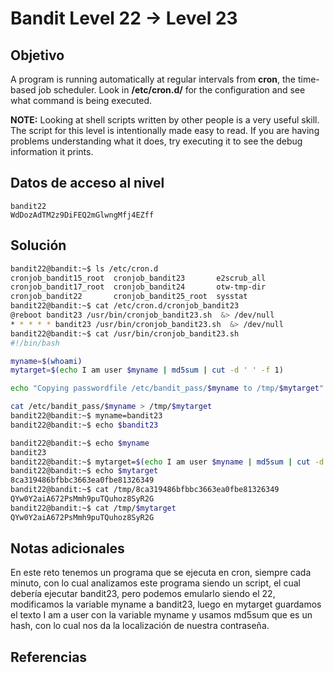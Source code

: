 # Bandit Level 22 → Level 23

## Objetivo
A program is running automatically at regular intervals from **cron**, the time-based job scheduler. Look in **/etc/cron.d/** for the configuration and see what command is being executed.

**NOTE:** Looking at shell scripts written by other people is a very useful skill. The script for this level is intentionally made easy to read. If you are having problems understanding what it does, try executing it to see the debug information it prints.
## Datos de acceso al nivel
```
bandit22
WdDozAdTM2z9DiFEQ2mGlwngMfj4EZff
```
## Solución
```bash
bandit22@bandit:~$ ls /etc/cron.d
cronjob_bandit15_root  cronjob_bandit23       e2scrub_all
cronjob_bandit17_root  cronjob_bandit24       otw-tmp-dir
cronjob_bandit22       cronjob_bandit25_root  sysstat
bandit22@bandit:~$ cat /etc/cron.d/cronjob_bandit23
@reboot bandit23 /usr/bin/cronjob_bandit23.sh  &> /dev/null
* * * * * bandit23 /usr/bin/cronjob_bandit23.sh  &> /dev/null
bandit22@bandit:~$ cat /usr/bin/cronjob_bandit23.sh
#!/bin/bash

myname=$(whoami)
mytarget=$(echo I am user $myname | md5sum | cut -d ' ' -f 1)

echo "Copying passwordfile /etc/bandit_pass/$myname to /tmp/$mytarget"

cat /etc/bandit_pass/$myname > /tmp/$mytarget
bandit22@bandit:~$ myname=bandit23
bandit22@bandit:~$ echo $bandit23

bandit22@bandit:~$ echo $myname
bandit23
bandit22@bandit:~$ mytarget=$(echo I am user $myname | md5sum | cut -d ' ' -f 1)
bandit22@bandit:~$ echo $mytarget
8ca319486bfbbc3663ea0fbe81326349
bandit22@bandit:~$ cat /tmp/8ca319486bfbbc3663ea0fbe81326349
QYw0Y2aiA672PsMmh9puTQuhoz8SyR2G
bandit22@bandit:~$ cat /tmp/$mytarget
QYw0Y2aiA672PsMmh9puTQuhoz8SyR2G
```
## Notas adicionales
En este reto tenemos un programa que se ejecuta en cron, siempre cada minuto, con lo cual analizamos este programa siendo un script, el cual debería ejecutar bandit23, pero podemos emularlo siendo el 22, modificamos la variable myname a bandit23, luego en mytarget guardamos el texto I am a user con la variable myname y usamos md5sum que es un hash, con lo cual nos da la localización de nuestra contraseña.
## Referencias

